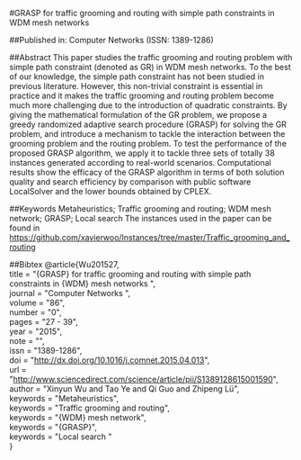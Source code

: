 #GRASP for traffic grooming and routing with simple path constraints in WDM mesh networks

##Published in:
Computer Networks (ISSN: 1389-1286)


##Abstract
This paper studies the traffic grooming and routing problem with simple path constraint (denoted as GR) in WDM mesh networks. To the best of our knowledge, the simple path constraint has not been studied in previous literature. However, this non-trivial constraint is essential in practice and it makes the traffic grooming and routing problem become much more challenging due to the introduction of quadratic constraints. By giving the mathematical formulation of the GR problem, we propose a greedy randomized adaptive search procedure (GRASP) for solving the GR problem, and introduce a mechanism to tackle the interaction between the grooming problem and the routing problem. To test the performance of the proposed GRASP algorithm, we apply it to tackle three sets of totally 38 instances generated according to real-world scenarios. Computational results show the efficacy of the GRASP algorithm in terms of both solution quality and search efficiency by comparison with public software LocalSolver and the lower bounds obtained by CPLEX.

##Keywords
Metaheuristics; Traffic grooming and routing; WDM mesh network; GRASP; Local search
The instances used in the paper can be found in    https://github.com/xavierwoo/Instances/tree/master/Traffic_grooming_and_routing

##Bibtex
@article{Wu201527,  
title = "\{GRASP\} for traffic grooming and routing with simple path constraints in \{WDM\} mesh networks ",  
journal = "Computer Networks ",  
volume = "86",  
number = "0",  
pages = "27 - 39",  
year = "2015",  
note = "",  
issn = "1389-1286",  
doi = "http://dx.doi.org/10.1016/j.comnet.2015.04.013",  
url = "http://www.sciencedirect.com/science/article/pii/S1389128615001590",  
author = "Xinyun Wu and Tao Ye and Qi Guo and Zhipeng Lü",  
keywords = "Metaheuristics",  
keywords = "Traffic grooming and routing",  
keywords = "\{WDM\} mesh network",  
keywords = "\{GRASP\}",  
keywords = "Local search "  
}


